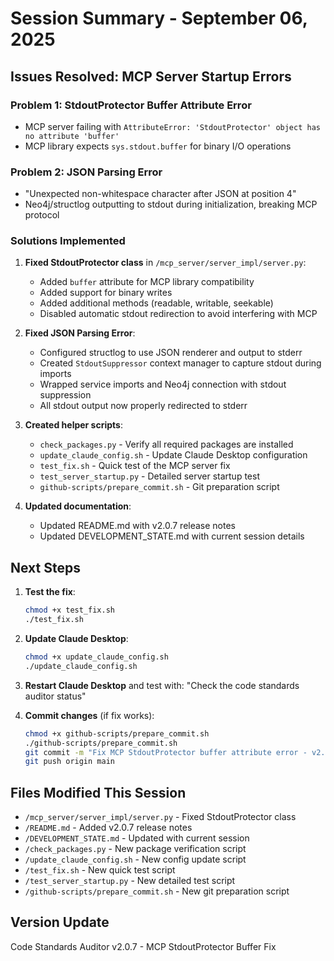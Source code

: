 # Session Summary - September 06, 2025

## Issues Resolved: MCP Server Startup Errors

### Problem 1: StdoutProtector Buffer Attribute Error
- MCP server failing with `AttributeError: 'StdoutProtector' object has no attribute 'buffer'`
- MCP library expects `sys.stdout.buffer` for binary I/O operations

### Problem 2: JSON Parsing Error
- "Unexpected non-whitespace character after JSON at position 4"
- Neo4j/structlog outputting to stdout during initialization, breaking MCP protocol

### Solutions Implemented

1. **Fixed StdoutProtector class** in `/mcp_server/server_impl/server.py`:
   - Added `buffer` attribute for MCP library compatibility
   - Added support for binary writes
   - Added additional methods (readable, writable, seekable)
   - Disabled automatic stdout redirection to avoid interfering with MCP

2. **Fixed JSON Parsing Error**:
   - Configured structlog to use JSON renderer and output to stderr
   - Created `StdoutSuppressor` context manager to capture stdout during imports
   - Wrapped service imports and Neo4j connection with stdout suppression
   - All stdout output now properly redirected to stderr

3. **Created helper scripts**:
   - `check_packages.py` - Verify all required packages are installed
   - `update_claude_config.sh` - Update Claude Desktop configuration
   - `test_fix.sh` - Quick test of the MCP server fix
   - `test_server_startup.py` - Detailed server startup test
   - `github-scripts/prepare_commit.sh` - Git preparation script

3. **Updated documentation**:
   - Updated README.md with v2.0.7 release notes
   - Updated DEVELOPMENT_STATE.md with current session details

## Next Steps

1. **Test the fix**:
   ```bash
   chmod +x test_fix.sh
   ./test_fix.sh
   ```

2. **Update Claude Desktop**:
   ```bash
   chmod +x update_claude_config.sh
   ./update_claude_config.sh
   ```

3. **Restart Claude Desktop** and test with:
   "Check the code standards auditor status"

4. **Commit changes** (if fix works):
   ```bash
   chmod +x github-scripts/prepare_commit.sh
   ./github-scripts/prepare_commit.sh
   git commit -m "Fix MCP StdoutProtector buffer attribute error - v2.0.7"
   git push origin main
   ```

## Files Modified This Session
- `/mcp_server/server_impl/server.py` - Fixed StdoutProtector class
- `/README.md` - Added v2.0.7 release notes
- `/DEVELOPMENT_STATE.md` - Updated with current session
- `/check_packages.py` - New package verification script
- `/update_claude_config.sh` - New config update script
- `/test_fix.sh` - New quick test script
- `/test_server_startup.py` - New detailed test script
- `/github-scripts/prepare_commit.sh` - New git preparation script

## Version Update
Code Standards Auditor v2.0.7 - MCP StdoutProtector Buffer Fix
